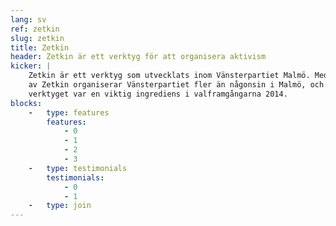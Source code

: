 ```yaml
---
lang: sv
ref: zetkin
slug: zetkin
title: Zetkin
header: Zetkin är ett verktyg för att organisera aktivism
kicker: |
    Zetkin är ett verktyg som utvecklats inom Vänsterpartiet Malmö. Med hjälp
    av Zetkin organiserar Vänsterpartiet fler än någonsin i Malmö, och
    verktyget var en viktig ingrediens i valframgångarna 2014.
blocks:
    -   type: features
        features:
            - 0
            - 1
            - 2
            - 3
    -   type: testimonials
        testimonials:
            - 0
            - 1
    -   type: join
---
```

